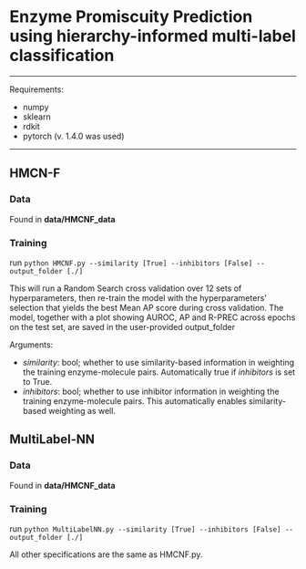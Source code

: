 # Enzyme Promiscuity Prediction using hierarchy-informed multi-label classification


-------------------------------------------------------------------------

Requirements:
  - numpy
  - sklearn
  - rdkit
  - pytorch (v. 1.4.0 was used)

-------------------------------------------------------------------------

## HMCN-F

### Data

Found in **data/HMCNF_data**

### Training

run `python HMCNF.py --similarity [True] --inhibitors [False] --output_folder [./]`

This will run a Random Search cross validation over 12 sets of hyperparameters, then re-train the model with the hyperparameters' selection that yields the best Mean AP score during cross validation.
The model, together with a plot showing AUROC, AP and R-PREC across epochs on the test set, are saved in the user-provided output_folder

Arguments:
  - *similarity*: bool; whether to use similarity-based information in weighting the training enzyme-molecule pairs. Automatically true if *inhibitors* is set to True.
  - *inhibitors*: bool; whether to use inhibitor information in weighting the training enzyme-molecule pairs. This automatically enables similarity-based weighting as well.

## MultiLabel-NN

### Data

Found in **data/HMCNF_data**

### Training

run `python MultiLabelNN.py --similarity [True] --inhibitors [False] --output_folder [./]`

All other specifications are the same as HMCNF.py.

